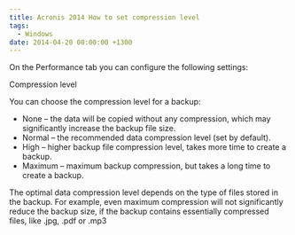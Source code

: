 ```yaml
---
title: Acronis 2014 How to set compression level
tags:
  - Windows
date: 2014-04-20 00:00:00 +1300
---
```


On the Performance tab you can configure the following settings:

Compression level

You can choose the compression level for a backup:

 * None &#8211; the data will be copied without any compression, which may significantly increase the backup file size.
 * Normal &#8211; the recommended data compression level (set by default).
 * High &#8211; higher backup file compression level, takes more time to create a backup.
 * Maximum &#8211; maximum backup compression, but takes a long time to create a backup.

The optimal data compression level depends on the type of files stored in the backup. For example, even maximum compression will not significantly reduce the backup size, if the backup contains essentially compressed files, like .jpg, .pdf or .mp3
